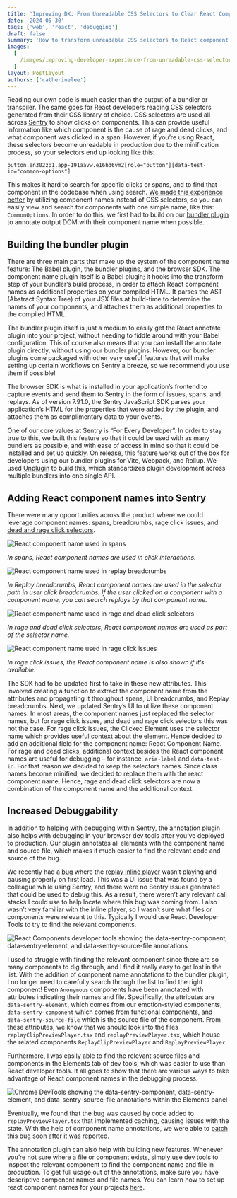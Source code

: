 ```yaml
---
title: 'Improving DX: From Unreadable CSS Selectors to Clear React Component Names'
date: '2024-05-30'
tags: ['web', 'react', 'debugging']
draft: false
summary: 'How to transform unreadable CSS selectors to React component names.'
images:
  [
    /images/improving-developer-experience-from-unreadable-css-selectors-to-clear-component-names/hero.jpg,
  ]
layout: PostLayout
authors: ['catherinelee']
---
```


Reading our own code is much easier than the output of a bundler or transpiler. The same goes for React developers reading CSS selectors generated from their CSS library of choice. CSS selectors are used all across [Sentry](https://sentry.io/for/react/) to show clicks on components. This can provide useful information like which component is the cause of rage and dead clicks, and what component was clicked in a span. However, if you’re using React, these selectors become unreadable in production due to the minification process, so your selectors end up looking like this:

`button.en302zp1.app-191aavw.e16hd6vm2[role="button"][data-test-id="common-options"]`

This makes it hard to search for specific clicks or spans, and to find that component in the codebase when using search. [We made this experience better](https://sentry.io/changelog/react-component-names-is-now-available/) by utilizing component names instead of CSS selectors, so you can easily view and search for components with one simple name, like this: `CommonOptions`. In order to do this, we first had to build on our [bundler plugin](https://www.npmjs.com/package/@sentry/bundler-plugin-core) to annotate output DOM with their component name when possible.

## Building the bundler plugin

There are three main parts that make up the system of the component name feature: The Babel plugin, the bundler plugins, and the browser SDK. The component name plugin itself is a Babel plugin; it hooks into the transform step of your bundler’s build process, in order to attach React component names as additional properties on your compiled HTML. It parses the AST (Abstract Syntax Tree) of your JSX files at build-time to determine the names of your components, and attaches them as additional properties to the compiled HTML.

The bundler plugin itself is just a medium to easily get the React annotate plugin into your project, without needing to fiddle around with your Babel configuration. This of course also means that you can install the annotate plugin directly, without using our bundler plugins. However, our bundler plugins come packaged with other very useful features that will make setting up certain workflows on Sentry a breeze, so we recommend you use them if possible!

The browser SDK is what is installed in your application’s frontend to capture events and send them to Sentry in the form of issues, spans, and replays. As of version 7.91.0, the Sentry JavaScript SDK parses your application’s HTML for the properties that were added by the plugin, and attaches them as complimentary data to your events.

One of our core values at Sentry is “For Every Developer”. In order to stay true to this, we built this feature so that it could be used with as many bundlers as possible, and with ease of access in mind so that it could be installed and set up quickly. On release, this feature works out of the box for developers using our bundler plugins for Vite, Webpack, and Rollup. We used [Unplugin](https://unplugin.unjs.io/guide/) to build this, which standardizes plugin development across multiple bundlers into one single API.

## Adding React component names into Sentry

There were many opportunities across the product where we could leverage component names: spans, breadcrumbs, rage click issues, and [dead and rage click selectors](https://blog.sentry.io/introducing-rage-and-dead-click-detection-for-session-replay/).

![React component name used in spans](/images/improving-developer-experience-from-unreadable-css-selectors-to-clear-component-names/span.png)

_In spans, React component names are used in click interactions._

![React component name used in replay breadcrumbs](/images/improving-developer-experience-from-unreadable-css-selectors-to-clear-component-names/replay-breadcrumb.png)

_In Replay breadcrumbs, React component names are used in the selector path in user click breadcrumbs. If the user clicked on a component with a component name, you can search replays by that component name._

![React component name used in rage and dead click selectors](/images/improving-developer-experience-from-unreadable-css-selectors-to-clear-component-names/rage-and-dead-selector.png)

_In rage and dead click selectors, React component names are used as part of the selector name._

![React component name used in rage click issues](/images/improving-developer-experience-from-unreadable-css-selectors-to-clear-component-names/rage-click-issue.png)

_In rage click issues, the React component name is also shown if it’s available._

The SDK had to be updated first to take in these new attributes. This involved creating a function to extract the component name from the attributes and propagating it throughout spans, UI breadcrumbs, and Replay breadcrumbs. Next, we updated Sentry’s UI to utilize these component names. In most areas, the component names just replaced the selector names, but for rage click issues, and dead and rage click selectors this was not the case. For rage click issues, the Clicked Element uses the selector name which provides useful context about the element. Hence decided to add an additional field for the component name: React Component Name. For rage and dead clicks, additional context besides the React component names are useful for debugging – for instance, `aria-label` and `data-test-id`. For that reason we decided to keep the selectors names. Since class names become minified, we decided to replace them with the react component name. Hence, rage and dead click selectors are now a combination of the component name and the additional context.

## Increased Debuggability

In addition to helping with debugging within Sentry, the annotation plugin also helps with debugging in your browser dev tools after you’ve deployed to production. Our plugin annotates all elements with the component name and source file, which makes it much easier to find the relevant code and source of the bug.

We recently had a [bug](https://github.com/getsentry/sentry/issues/69209) where the [replay inline player](https://sentry.io/changelog/issue-replay-clips/) wasn’t playing and pausing properly on first load. This was a UI issue that was found by a colleague while using Sentry, and there were no Sentry issues generated that could be used to debug this. As a result, there weren’t any relevant call stacks I could use to help locate where this bug was coming from. I also wasn’t very familiar with the inline player, so I wasn’t sure what files or components were relevant to this. Typically I would use React Developer Tools to try to find the relevant components.

![React Components developer tools showing the `data-sentry-component`, `data-sentry-element`, and `data-sentry-source-file` annotations](/images/improving-developer-experience-from-unreadable-css-selectors-to-clear-component-names/react-dev-tools.png)

I used to struggle with finding the relevant component since there are so many components to dig through, and I find it really easy to get lost in the list. With the addition of component name annotations to the bundler plugin, I no longer need to carefully search through the list to find the right component! Even `Anonymous` components have been annotated with attributes indicating their names and file. Specifically, the attributes are `data-sentry-element`, which comes from our emotion-styled components, `data-sentry-component` which comes from functional components, and `data-sentry-source-file` which is the source file of the component. From these attributes, we know that we should look into the files `replayClipPreviewPlayer.tsx` and `replayPreviewPlayer.tsx`, which house the related components `ReplayClipPreviewPlayer` and `ReplayPreviewPlayer`.

Furthermore, I was easily able to find the relevant source files and components in the Elements tab of dev tools, which was easier to use than React developer tools. It all goes to show that there are various ways to take advantage of React component names in the debugging process.

![Chrome DevTools showing the `data-sentry-component`, `data-sentry-element`, and `data-sentry-source-file` annotations within the Elements panel](/images/improving-developer-experience-from-unreadable-css-selectors-to-clear-component-names/chrome-dev-tools.png)

Eventually, we found that the bug was caused by code added to `replayPreviewPlayer.tsx` that implemented caching, causing issues with the state. With the help of component name annotations, we were able to [patch](https://github.com/getsentry/sentry/pull/69232) this bug soon after it was reported.

The annotation plugin can also help with building new features. Whenever you’re not sure where a file or component exists, simply use dev tools to inspect the relevant component to find the component name and file in production. To get full usage out of the annotations, make sure you have descriptive component names and file names. You can learn how to set up react component names for your projects [here](https://docs.sentry.io/platforms/javascript/guides/react/features/component-names/#how-to-install).

